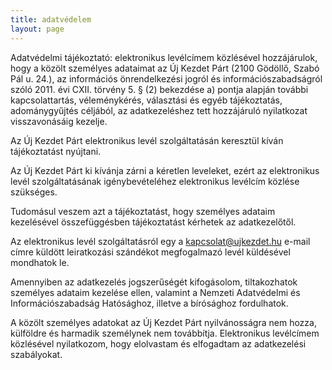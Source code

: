 ```yaml
---
title: adatvédelem
layout: page
---
```


Adatvédelmi tájékoztató: elektronikus levélcímem közlésével hozzájárulok, hogy a közölt személyes adataimat az Új Kezdet Párt (2100 Gödöllő, Szabó Pál u. 24.), az információs önrendelkezési jogról és információszabadságról szóló 2011. évi CXII. törvény 5. § (2) bekezdése a) pontja alapján további kapcsolattartás, véleménykérés, választási és egyéb tájékoztatás, adománygyűjtés céljából, az adatkezeléshez tett hozzájáruló nyilatkozat visszavonásáig kezelje.

Az Új Kezdet Párt elektronikus levél szolgáltatásán keresztül kíván tájékoztatást nyújtani.

Az Új Kezdet Párt ki kívánja zárni a kéretlen leveleket, ezért az elektronikus levél szolgáltatásának igénybevételéhez elektronikus levélcím közlése szükséges.

Tudomásul veszem azt a tájékoztatást, hogy személyes adataim kezelésével összefüggésben tájékoztatást kérhetek az adatkezelőtől.

Az elektronikus levél szolgáltatásról egy a kapcsolat@ujkezdet.hu e-mail címre küldött leiratkozási szándékot megfogalmazó levél küldésével mondhatok le.

Amennyiben az adatkezelés jogszerűségét kifogásolom, tiltakozhatok személyes adataim kezelése ellen, valamint a Nemzeti Adatvédelmi és Információszabadság Hatósághoz, illetve a bírósághoz fordulhatok.

A közölt személyes adatokat az Új Kezdet Párt nyilvánosságra nem hozza, külföldre és harmadik személynek nem továbbítja. Elektronikus levélcímem közlésével nyilatkozom, hogy elolvastam és elfogadtam az adatkezelési szabályokat.

